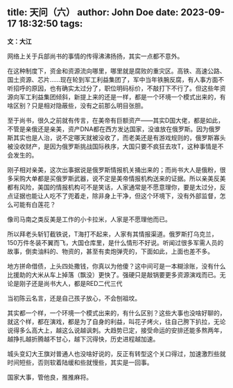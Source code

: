 title: 天问（六）
author: John Doe
date: 2023-09-17 18:32:50
tags:
---
**文：大江**<!--more-->


网络上关于兵部尚书的事情的传得沸沸扬扬，其实一点都不意外。

在这种制度下，资金和资源流向哪里，哪里就是腐败的重灾区。高铁、高速公路、国土资源、芯片……现在轮到军工利益集团了，军中当年铁腕反腐，有人事方面不听招呼的原因，也有确实太过分了，职位明码标价，不敲打下不行了。但这些年资源向军工利益集团倾斜，新提上来的还是一样，都是一个环境一个模式出来的，有啥区别？只是相对隐蔽些，没有之前那么明目张胆。

至于尚书，很久之前就有传言，在美帝有巨额资产——其实D国大佬，都是如此，不管是亲俄还是亲美，资产DNA都在西方发达国家，没谁放在俄罗斯。因为俄罗斯其实也是人治，说不定哪天就被没收了，而老美还是有游戏规则的，俄罗斯寡头被没收财产，是因为俄罗斯挑战国际秩序，大国只要不疯狂去攻T，这种事情是不会发生的。

刚子相对亲美，这次出事据说是俄罗斯情报机关捅出来的；而尚书大人是俄粉，很多采购大单都是买俄罗斯武器，说不定是美帝情报机构送来的证据。所以亲美反美都有风险，美国的情报机构可不是笑话，人家通常是不愿意理你，要是太过分，反点证据也能让人吃不了兜着走，除非身上干净，但这个环境下，没有外部监督，怎么可能有白莲花？

像司马南之类反美是工作的小卡拉米，人家是不愿理他而已。

所以拜老头斩钉截铁说，T海打不起来，人家有其情报渠道。俄罗斯打乌克兰，150万件冬装不翼而飞，大国仓库里，是什么情形不好说。听闻过很多军需人员的故事，倒卖油料的、物资的，甚至有卖炮弹壳的，下面如此，上面也差不多。

地方拼命借债，上头四处撒钱，你真以为他傻？这中间可是一本糊涂账，没有什么比援助的大米从车上掉落（飘没）更快了。强硬只是敲锅要更多资源演戏而已。无论是刚子还是尚书大人，都是RED二代三代

当初陈云名言，还是自己孩子放心，不会刨祖坟。

其实都一个样，一个环境一个模式出来的，有什么区别？这些大事也没啥好聊的，就这个样，都在演戏，都是为了自身的利益，叫花子烤火，往自己胯下扒拉，无论说得多么高大上，越这么说越讽刺。大趋势已定，接受命运的安排还能多熬两年，越挣扎越折腾越不甘心，越下沉得快，历史进程越加速。

城头变幻大王旗对普通人也没啥好说的，反正有转型这个关口得过，加速激烈些就时间短些，否则软着陆缓和些就慢些，其实是一回事。

国家大事，管他良，推推麻将。

